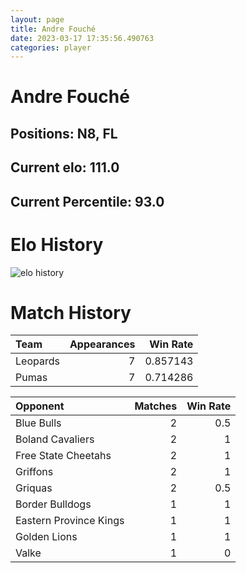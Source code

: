 ```yaml
---  
layout: page  
title: Andre Fouché  
date: 2023-03-17 17:35:56.490763  
categories: player  
---
```

# Andre Fouché

## Positions: N8, FL

## Current elo: 111.0

## Current Percentile: 93.0

# Elo History


![elo history](history_AndreFouché.png)
# Match History


| Team     |   Appearances |   Win Rate |
|:---------|--------------:|-----------:|
| Leopards |             7 |   0.857143 |
| Pumas    |             7 |   0.714286 |

| Opponent               |   Matches |   Win Rate |
|:-----------------------|----------:|-----------:|
| Blue Bulls             |         2 |        0.5 |
| Boland Cavaliers       |         2 |        1   |
| Free State Cheetahs    |         2 |        1   |
| Griffons               |         2 |        1   |
| Griquas                |         2 |        0.5 |
| Border Bulldogs        |         1 |        1   |
| Eastern Province Kings |         1 |        1   |
| Golden Lions           |         1 |        1   |
| Valke                  |         1 |        0   |